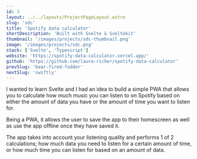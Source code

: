 ```yaml
---
id: 3
layout: ../../layouts/ProjectPageLayout.astro
slug: 'sdc'
title: 'Spotify data calculator'
shortDescription: 'Built with Svelte & Sveltekit'
thumbnail: '/images/projects/sdc-thumbnail.png'
image: '/images/projects/sdc.png'
stack: ['Svelte', 'Typescript']
website: 'https://spotify-data-calculator.vercel.app/'
github: 'https://github.com/laura-richer/spotify-data-calculator'
prevSlug: 'bear-fired-fodder'
nextSlug: 'swiftly'
---
```


​​I wanted to learn Svelte and I had an idea to build a simple PWA that allows you to calculate how much music you can listen to on Spotify based on either the amount of data you have or the amount of time you want to listen for.

Being a PWA, it allows the user to save the app to their homescreen as well as use the app offline once they have saved it.

The app takes into account your listening quality and performs 1 of 2 calculations; how much data you need to listen for a certain amount of time, or how much time you can listen for based on an amount of data.

